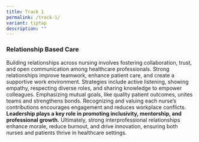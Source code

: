 ```yaml
---
title: Track 1
permalink: /track-1/
variant: tiptap
description: ""
---
```

<h3>Relationship Based Care</h3>
<p>Building relationships across nursing involves fostering collaboration,
trust, and open communication among healthcare professionals. Strong relationships
improve teamwork, enhance patient care, and create a supportive work environment.
Strategies include active listening, showing empathy, respecting diverse
roles, and sharing knowledge to empower colleagues. Emphasizing mutual
goals, like quality patient outcomes, unites teams and strengthens bonds.
Recognizing and valuing each nurse’s contributions encourages engagement
and reduces workplace conflicts. <strong>Leadership plays a key role in promoting inclusivity, mentorship, and professional growth.</strong> Ultimately,
strong interprofessional relationships enhance morale, reduce burnout,
and drive innovation, ensuring both nurses and patients thrive in healthcare
settings.</p>